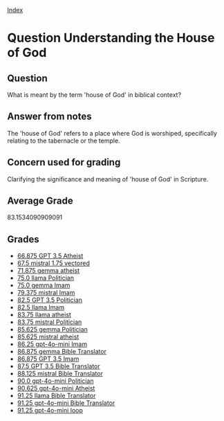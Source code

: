 
[Index](../../index.md)
# Question Understanding the House of God
## Question
What is meant by the term 'house of God' in biblical context?

## Answer from notes
The 'house of God' refers to a place where God is worshiped, specifically relating to the tabernacle or the temple.

## Concern used for grading
Clarifying the significance and meaning of 'house of God' in Scripture.

## Average Grade
83.1534090909091

## Grades
 * [66.875 GPT 3.5 Atheist](../answers/GPT_3.5_Atheist/Understanding_the_House_of_God.md)
 * [67.5 mistral 1.75 vectored](../answers/mistral_1.75_vectored/Understanding_the_House_of_God.md)
 * [71.875 gemma atheist](../answers/gemma_atheist/Understanding_the_House_of_God.md)
 * [75.0 llama Politician](../answers/llama_Politician/Understanding_the_House_of_God.md)
 * [75.0 gemma Imam](../answers/gemma_Imam/Understanding_the_House_of_God.md)
 * [79.375 mistral Imam](../answers/mistral_Imam/Understanding_the_House_of_God.md)
 * [82.5 GPT 3.5 Politician](../answers/GPT_3.5_Politician/Understanding_the_House_of_God.md)
 * [82.5 llama Imam](../answers/llama_Imam/Understanding_the_House_of_God.md)
 * [83.75 llama atheist](../answers/llama_atheist/Understanding_the_House_of_God.md)
 * [83.75 mistral Politician](../answers/mistral_Politician/Understanding_the_House_of_God.md)
 * [85.625 gemma Politician](../answers/gemma_Politician/Understanding_the_House_of_God.md)
 * [85.625 mistral atheist](../answers/mistral_atheist/Understanding_the_House_of_God.md)
 * [86.25 gpt-4o-mini Imam](../answers/gpt-4o-mini_Imam/Understanding_the_House_of_God.md)
 * [86.875 gemma Bible Translator](../answers/gemma_Bible_Translator/Understanding_the_House_of_God.md)
 * [86.875 GPT 3.5 Imam](../answers/GPT_3.5_Imam/Understanding_the_House_of_God.md)
 * [87.5 GPT 3.5 Bible Translator](../answers/GPT_3.5_Bible_Translator/Understanding_the_House_of_God.md)
 * [88.125 mistral Bible Translator](../answers/mistral_Bible_Translator/Understanding_the_House_of_God.md)
 * [90.0 gpt-4o-mini Politician](../answers/gpt-4o-mini_Politician/Understanding_the_House_of_God.md)
 * [90.625 gpt-4o-mini Atheist](../answers/gpt-4o-mini_Atheist/Understanding_the_House_of_God.md)
 * [91.25 llama Bible Translator](../answers/llama_Bible_Translator/Understanding_the_House_of_God.md)
 * [91.25 gpt-4o-mini Bible Translator](../answers/gpt-4o-mini_Bible_Translator/Understanding_the_House_of_God.md)
 * [91.25 gpt-4o-mini loop](../answers/gpt-4o-mini_loop/Understanding_the_House_of_God.md)
